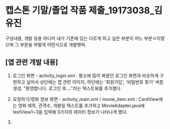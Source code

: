 # 캡스톤 기말/졸업 작품 제출_19173038_김유진
구상내용, 개발 응용 아디어 내가 기존에 있는 다르게 하고 싶은 부분이 어느 부분ㅇ이였으며 그 부분을 어떻게 어떤식으로 개발햇따. 
## [앱 관련 개발 내용]
1. 로그인 화면 - activity_login.xml : 평소에 많이 봐왔던 로그인 화면과 비슷하게 구현하고 싶어서 상단에는 앱 관련 이미지, 하단에는 '회원가입', '비밀번호 찾기' 버튼 생성,
"환영합니다. 로그인 후...."라는 텍스트뷰를 추가했다. 

2. 요청하기/영화 정보 화면 - activity_main.xml / movie_item.xml : CardView에는 영화 제목, 관객수, 개봉일 텍스트를 추가하고 MovieAdapter.java에 textView1~3을 입력해
3가지의 데이터 정보가 나타나게 했다.

3. 

